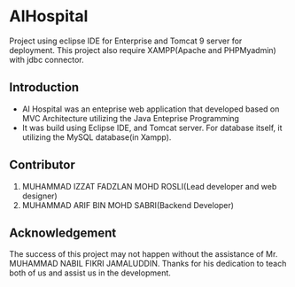 # AIHospital
Project using eclipse IDE for Enterprise and Tomcat 9 server for deployment. This project also require XAMPP(Apache and PHPMyadmin) with jdbc connector.
## Introduction
- AI Hospital was an enteprise web application that developed based on MVC Architecture utilizing the Java Enteprise Programming
- It was build using Eclipse IDE, and Tomcat server. For database itself, it utilizing the MySQL database(in Xampp).
## Contributor
1. MUHAMMAD IZZAT FADZLAN MOHD ROSLI(Lead developer and web designer)
2. MUHAMMAD ARIF BIN MOHD SABRI(Backend Developer)
## Acknowledgement
The success of this project may not happen without the assistance of Mr. MUHAMMAD NABIL FIKRI JAMALUDDIN. Thanks for his dedication to teach both of us and assist us in the development.